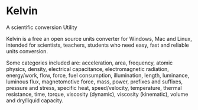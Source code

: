 Kelvin
======
A scientific conversion Utility

Kelvin is a free an open source units converter for Windows, Mac and Linux, intended for scientists, teachers, students who need easy, fast and reliable units conversion.

Some categories included are: acceleration, area, frequency, atomic physics, density, electrical capacitance, electromagnetic radiation, energy/work, flow, force, fuel consumption, illumination, length, luminance, luminous flux, magnetomotive force, mass, power, prefixes and suffixes, pressure and stress, specific heat, speed/velocity, temperature, thermal resistance, time, torque, viscosity (dynamic), viscosity (kinematic), volume and dry/liquid capacity.
